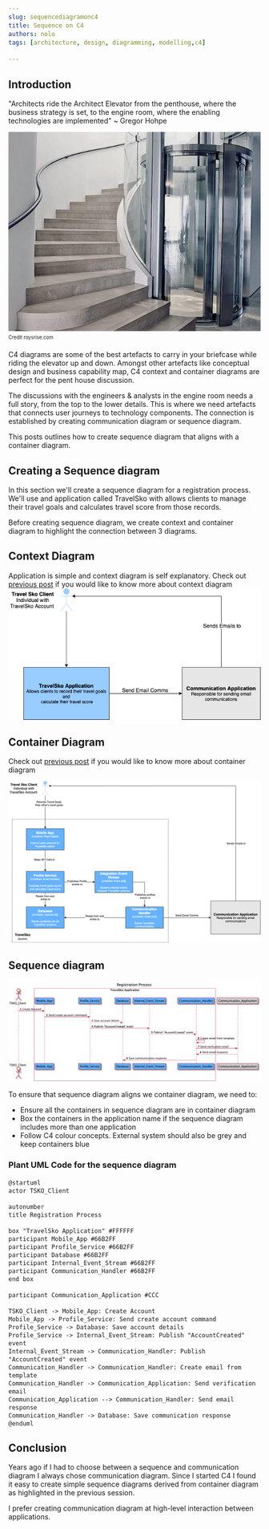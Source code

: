 ```yaml
---
slug: sequencediagramonc4
title: Sequence on C4
authors: nolo
tags: [architecture, design, diagramming, modelling,c4]

---
```


## Introduction

 "Architects ride the Architect Elevator from the penthouse, where the business strategy is set, to the engine room, where the enabling technologies are implemented" ~ Gregor Hohpe

![Penthouse Elevator](/img/blog/elevator.jpeg)
<sub><sup>Credit roysrise.com</sup></sub>

<!--truncate-->

 C4 diagrams are some of the best artefacts to carry in your briefcase while riding the elevator up and down. Amongst other artefacts like conceptual design and business capability map, C4 context and container diagrams are perfect for the pent house discussion.

 The discussions with the engineers & analysts in the engine room needs a full story, from the top to the lower details. This is where we need artefacts that connects user journeys to technology components. The connection is established by creating communication diagram or sequence diagram.

This posts outlines how to create sequence diagram that aligns with a container diagram.

## Creating a Sequence diagram
In this section we'll create a sequence diagram for a registration process. We'll use and application called TravelSko with allows clients to manage their travel goals and calculates travel score from those records.

Before creating sequence diagram, we create context and container diagram to highlight the connection between 3 diagrams.

## Context Diagram
Application is simple and context diagram is self explanatory. Check out [previous post](https://nolomokgosi.com/blog/introductiontoc4) if you would like to know more about context diagram
![Context Diagram](/img/blog/tskoContext.png)


## Container Diagram
Check out [previous post](https://nolomokgosi.com/blog/introductiontoc4) if you would like to know more about container diagram

![Context Diagram](/img/blog/tskoContainer.png)


## Sequence diagram

![Sequence Diagram](/img/blog/tskoRegSequence.png)

To ensure that sequence diagram aligns we container diagram, we need to:
- Ensure all the containers in sequence diagram are in container diagram
- Box the containers in the application name if the sequence diagram includes more than one application
- Follow C4 colour concepts. External system should also be grey and keep containers blue

### Plant UML Code for the sequence diagram
```
@startuml
actor TSKO_Client

autonumber
title Registration Process

box "TravelSko Application" #FFFFFF
participant Mobile_App #66B2FF
participant Profile_Service #66B2FF
participant Database #66B2FF
participant Internal_Event_Stream #66B2FF
participant Communication_Handler #66B2FF
end box

participant Communication_Application #CCC

TSKO_Client -> Mobile_App: Create Account
Mobile_App -> Profile_Service: Send create account command
Profile_Service -> Database: Save account details
Profile_Service -> Internal_Event_Stream: Publish "AccountCreated" event
Internal_Event_Stream -> Communication_Handler: Publish "AccountCreated" event
Communication_Handler -> Communication_Handler: Create email from template
Communication_Handler -> Communication_Application: Send verification email
Communication_Application --> Communication_Handler: Send email response
Communication_Handler -> Database: Save communication response
@enduml
```

## Conclusion
Years ago if I had to choose between a sequence and communication diagram I always chose communication diagram. Since I started C4 I found it easy to create simple sequence diagrams derived from container diagram as highlighted in the previous session.

I prefer creating communication diagram at high-level interaction between applications. 

